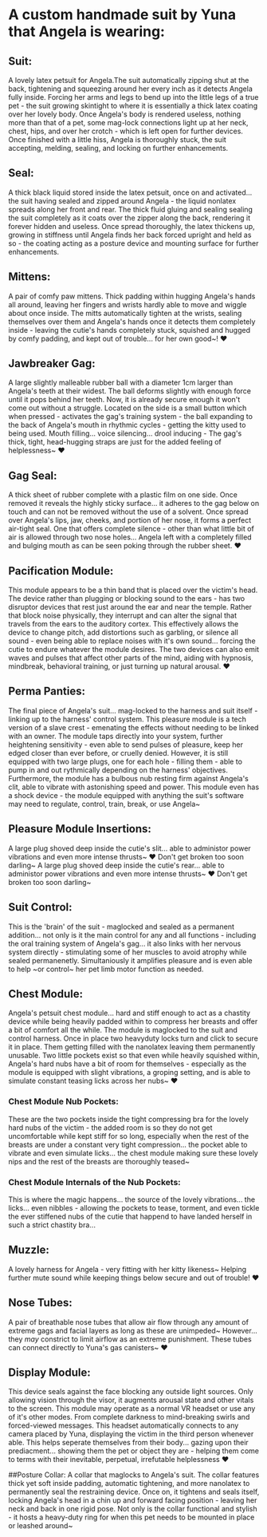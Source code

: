# A custom handmade suit by Yuna that Angela is wearing: 

## Suit: 
A lovely latex petsuit for Angela.The suit automatically zipping shut at the back, tightening and squeezing around her every inch as it detects Angela fully inside. Forcing her arms and legs to bend up into the little legs of a true pet - the suit growing skintight to where it is essentially a thick latex coating over her lovely body. Once Angela's body is rendered useless, nothing more than that of a pet, some mag-lock connections light up at her neck, chest, hips, and over her crotch - which is left open for further devices. Once finished with a little hiss, Angela is thoroughly stuck, the suit accepting, melding, sealing, and locking on further enhancements.

## Seal: 
A thick black liquid stored inside the latex petsuit, once on and activated... the suit having sealed and zipped around Angela - the liquid nonlatex spreads along her front and rear. The thick fluid gluing and sealing sealing the suit completely as it coats over the zipper along the back, rendering it forever hidden and useless. Once spread thoroughly, the latex thickens up, growing in stiffness until Angela finds her back forced upright and held as so - the coating acting as a posture device and mounting surface for further enhancements.

## Mittens: 
A pair of comfy paw mittens. Thick padding within hugging Angela's hands all around, leaving her fingers and wrists hardly able to move and wiggle about once inside. The mitts automatically tighten at the wrists, sealing themselves over them and Angela's hands once it detects them completely inside - leaving the cutie's hands completely stuck, squished and hugged by comfy padding, and kept out of trouble... for her own good~! ♥

## Jawbreaker Gag: 
A large slightly malleable rubber ball with a diameter 1cm larger than Angela's teeth at their widest. The ball deforms slightly with enough force until it pops behind her teeth. Now, it is already secure enough it won't come out without a struggle. Located on the side is a small button which when pressed - activates the gag's training system - the ball expanding to the back of Angela's mouth in rhythmic cycles - getting the kitty used to being used. Mouth filling... voice silencing... drool inducing - The gag's thick, tight, head-hugging straps are just for the added feeling of helplessness~ ♥

## Gag Seal: 
A thick sheet of rubber complete with a plastic film on one side. Once removed it reveals the highly sticky surface... it adheres to the gag below on touch and can not be removed without the use of a solvent. Once spread over Angela's lips, jaw, cheeks, and portion of her nose, it forms a perfect air-tight seal. One that offers complete silence - other than what little bit of air is allowed through two nose holes... Angela left with a completely filled and bulging mouth as can be seen poking through the rubber sheet. ♥

## Pacification Module: 
This module appears to be a thin band that is placed over the victim's head. The device rather than plugging or blocking sound to the ears - has two disruptor devices that rest just around the ear and near the temple. Rather that block noise physically, they interrupt and can alter the signal that travels from the ears to the auditory cortex. This effectively allows the device to change pitch, add distortions such as garbling, or silence all sound - even being able to replace noises with it's own sound... forcing the cutie to endure whatever the module desires. The two devices can also emit waves and pulses that affect other parts of the mind, aiding with hypnosis, mindbreak, behavioral training, or just turning up natural arousal. ♥

## Perma Panties: 
The final piece of  Angela's suit... mag-locked to the harness and suit itself - linking up to the harness' control system. This pleasure module is a tech version of a slave crest - emenating the effects without needing to be linked with an owner. The module taps directly into your system, further heightening sensitivity - even able to send pulses of pleasure, keep her edged closer than ever before, or cruelly denied. However, it is still equipped with two large plugs, one for each hole - filling them - able to pump in and out rythmically depending on the harness' objectives. Furthermore, the module has a bulbous nub resting firm against Angela's clit, able to vibrate with astonishing speed and power. This module even has a shock device - the module equipped with anything the suit's software may need to regulate, control, train, break, or use Angela~

## Pleasure Module Insertions: 
A large plug shoved deep inside the cutie's slit... able to administor power vibrations and even more intense thrusts~ ♥ Don't get broken too soon darling~ A large plug shoved deep inside the cutie's rear... able to administor power vibrations and even more intense thrusts~ ♥ Don't get broken too soon darling~

## Suit Control: 
This is the 'brain' of the suit - maglocked and sealed as a permanent addition... not only is it the main control for any and all functions - including the oral training system of Angela's gag... it also links with her nervous system directly - stimulating some of her muscles to avoid atrophy while sealed permanenetly. Simultaniously it amplifies pleasure and is even able to help ~or control~ her pet limb motor function as needed.

## Chest Module: 
Angela's petsuit chest module... hard and stiff enough to act as a chastity device while being heavily padded within to compress her breasts and offer a bit of comfort all the while. The module is maglocked to the suit and control harness. Once in place two heavyduty locks turn and click to secure it in place. Them getting filled with the nanolatex leaving them permanently unusable. Two little pockets exist so that even while heavily squished within, Angela's hard nubs have a bit of room for themselves - especially as the module is equipped with slight vibrations, a groping setting, and is able to simulate constant teasing licks across her nubs~ ♥

### Chest Module Nub Pockets: 
These are the two pockets inside the tight compressing bra for the lovely hard nubs of the victim - the added room is so they do not get uncomfortable while kept stiff for so long, especially when the rest of the breasts are under a constant very tight compression... the pocket able to vibrate and even simulate licks... the chest module making sure these lovely nips and the rest of the breasts are thoroughly teased~

### Chest Module Internals of the Nub Pockets: 
This is where the magic happens... the source of the lovely vibrations... the licks... even nibbles - allowing the pockets to tease, torment, and even tickle the ever stiffened nubs of the cutie that happend to have landed herself in such a strict chastity bra...

## Muzzle: 
A lovely harness for Angela - very fitting with her kitty likeness~ Helping further mute sound while keeping things below secure and out of trouble! ♥

## Nose Tubes: 
A pair of breathable nose tubes that allow air flow through any amount of extreme gags and facial layers as long as these are unimpeded~ However... they *may* constrict to limit airflow as an extreme punishment. These tubes can connect directly to Yuna's gas canisters~ ♥

## Display Module: 
This device seals against the face blocking any outside light sources. Only allowing vision through the visor, it augments arousal state and other vitals to the screen. This module may operate as a normal VR headset or use any of it's other modes. From complete darkness to mind-breaking swirls and forced-viewed messages. This headset automatically connects to any camera placed by Yuna, displaying the victim in the third person whenever able. This helps seperate themselves from their body... gazing upon their prediacment... showing them the pet or object they are - helping them come to terms with their inevitable, perpetual, irrefutable helplessness ♥

##Posture Collar: 
A collar that maglocks to Angela's suit. The collar features thick yet soft inside padding, automatic tightening, and more nanolatex to permanently seal the restraining device. Once on, it tightens and seals itself, locking Angela's head in a chin up and forward facing position - leaving her neck and back in one rigid pose. Not only is the collar functional and stylish - it hosts a heavy-duty ring for when this pet needs to be mounted in place or leashed around~
